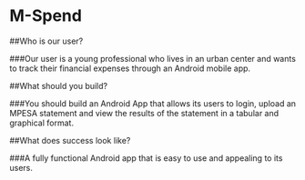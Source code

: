 # M-Spend
##Who is our user? 

###Our user is a young professional who lives in an urban center and wants to track their financial expenses through an Android mobile app. 

##What should you build? 

###You should build an Android App that allows its users to login, upload an MPESA statement and view the results of the statement in a tabular and graphical format. 

##What does success look like? 

###A fully functional Android app that is easy to use and appealing to its users.


